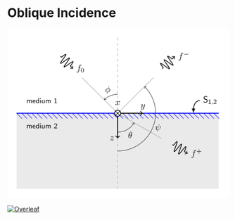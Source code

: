 # Oblique Incidence

![Oblique Incidence](obliqueincidence.png)

[![Overleaf](https://img.shields.io/badge/View_on_Overleaf-028526?logo=overleaf&labelColor=white)](https://www.overleaf.com/read/nbtjdzzpsjpt)
